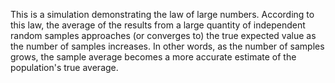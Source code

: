 This is a simulation demonstrating the law of large numbers.
According to this law, the average of the results from a large quantity of independent random samples approaches (or converges to) the true expected value as the number of samples increases.
In other words, as the number of samples grows, the sample average becomes a more accurate estimate of the population's true average.

